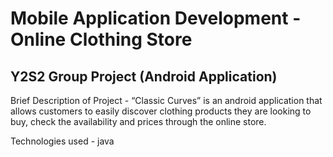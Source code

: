 # Mobile Application Development - Online Clothing Store

## Y2S2 Group Project (Android Application)

Brief Description of Project - “Classic Curves” is an android application that allows customers to easily discover clothing products they are looking to buy, check the availability and prices through the online store.


Technologies used - java
